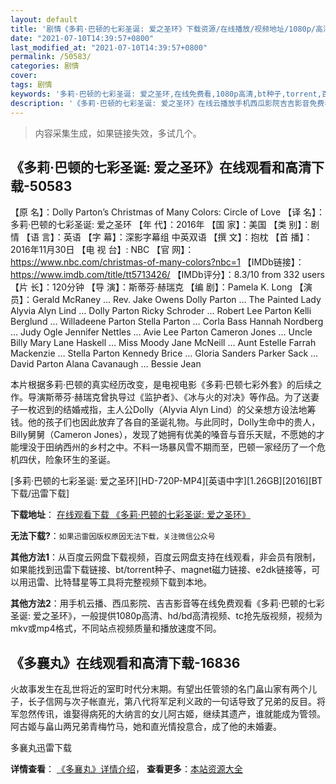 ```yaml
---
layout: default
title: '剧情《多莉·巴顿的七彩圣诞: 爱之圣环》下载资源/在线播放/视频地址/1080p/高清/蓝光'
date: "2021-07-10T14:39:57+0800"
last_modified_at: "2021-07-10T14:39:57+0800"
permalink: /50583/
categories: 剧情
cover:
tags: 剧情
keywords: '多莉·巴顿的七彩圣诞: 爱之圣环,在线免费看,1080p高清,bt种子,torrent,百度云盘,magnet,磁力链,迅雷下载资源'
description: '《多莉·巴顿的七彩圣诞: 爱之圣环》在线云播放手机西瓜影院吉吉影音免费看，1080p高清bd/hd未删减完整版和tc抢先枪版，mkv/mp4格式，附带bt/torrent种子、magnet/磁力链、百度云盘、网盘资源迅雷下载链接'
---
```


>内容采集生成，如果链接失效，多试几个。


## 《多莉·巴顿的七彩圣诞: 爱之圣环》在线观看和高清下载-50583

【原 名】：Dolly Parton’s Christmas of Many Colors: Circle of Love 【译 名】：多莉·巴顿的七彩圣诞: 爱之圣环 【年 代】：2016年 【国 家】：美国 【类 别】：剧情 【语 言】：英语 【字 幕】：深影字幕组 中英双语 【撰 文】：抱枕 【首 播】：2016年11月30日 【电 视 台】: NBC 【官 网】：https://www.nbc.com/christmas-of-many-colors?nbc=1 【IMDb链接】：https://www.imdb.com/title/tt5713426/ 【IMDb评分】：8.3/10 from 332 users 【片 长】：120分钟 【导 演】：斯蒂芬·赫瑞克 【编 剧】：Pamela K. Long 【演 员】：Gerald McRaney … Rev. Jake Owens Dolly Parton … The Painted Lady Alyvia Alyn Lind … Dolly Parton Ricky Schroder … Robert Lee Parton Kelli Berglund … Willadeene Parton Stella Parton … Corla Bass Hannah Nordberg … Judy Ogle Jennifer Nettles … Avie Lee Parton Cameron Jones … Uncle Billy Mary Lane Haskell … Miss Moody Jane McNeill … Aunt Estelle Farrah Mackenzie … Stella Parton Kennedy Brice … Gloria Sanders Parker Sack … David Parton Alana Cavanaugh … Bessie Jean

本片根据多莉·巴顿的真实经历改变，是电视电影《多莉·巴顿七彩外套》的后续之作。导演斯蒂芬·赫瑞克曾执导过《监护者》、《冰与火的对决》等作品。为了送妻子一枚迟到的结婚戒指，主人公Dolly（Alyvia Alyn Lind）的父亲想方设法地筹钱。他的孩子们也因此放弃了各自的圣诞礼物。与此同时，Dolly生命中的贵人，Billy舅舅（Cameron Jones），发现了她拥有优美的嗓音与音乐天赋，不愿她的才能埋没于田纳西州的乡村之中。不料一场暴风雪不期而至，巴顿一家经历了一个危机四伏，险象环生的圣诞。


[多莉·巴顿的七彩圣诞: 爱之圣环][HD-720P-MP4][英语中字][1.26GB][2016][BT下载/迅雷下载]

**下载地址**： [在线观看下载 《多莉·巴顿的七彩圣诞: 爱之圣环》](https://www.btdx8.com/torrent/dolly_partons_christmas_of_many_colors_2016.html) 


**无法下载?**：`如果迅雷因版权原因无法下载，关注微信公众号 `

**其他方法1**：从百度云网盘下载视频，百度云网盘支持在线观看，非会员有限制，如果能找到迅雷下载链接、bt/torrent种子、magnet磁力链接、e2dk链接等，可以用迅雷、比特彗星等工具将完整视频下载到本地。

**其他方法2**：用手机云播、西瓜影院、吉吉影音等在线免费观看《多莉·巴顿的七彩圣诞: 爱之圣环》，一般提供1080p高清、hd/bd高清视频、tc抢先版视频，视频为mkv或mp4格式，不同站点视频质量和播放速度不同。


## 《多襄丸》在线观看和高清下载-16836

火故事发生在乱世将近的室町时代分末期。有望出任管领的名门畠山家有两个儿子，长子信网与次子帐直光，第八代将军足利义政的一句话导致了兄弟的反目。将军忽然传讯，谁娶得病死的大纳言的女儿阿古姬，继续其遗产，谁就能成为管领。阿古姬与畠山两兄弟青梅竹马，她和直光情投意合，成了他的未婚妻。


多襄丸迅雷下载

**详情查看**： [《多襄丸》详情介绍](/movie/16836/)， **查看更多**：[本站资源大全](/movie/t/all/)

